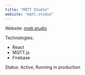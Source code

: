 ```yaml
---
title: "MQTT Studio"
website: "mqtt.studio"
---
```


Website: [mqtt.studio](https://mqtt.studio)

Technologies:
- React
- MQTT.js
- Firebase

Status: Active, Running in production
